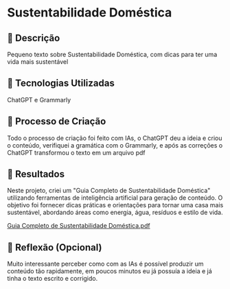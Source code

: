 # Sustentabilidade Doméstica

## 📒 Descrição
Pequeno texto sobre Sustentabilidade Doméstica, com dicas para ter uma vida mais sustentável

## 🤖 Tecnologias Utilizadas
ChatGPT e Grammarly

## 🧐 Processo de Criação
Todo o processo de criação foi feito com IAs, o ChatGPT deu a ideia e criou o conteúdo, verifiquei a gramática com o Grammarly, e após as correções o ChatGPT transformou o texto em um arquivo pdf

## 🚀 Resultados
Neste projeto, criei um "Guia Completo de Sustentabilidade Doméstica" utilizando ferramentas de inteligência artificial para geração de conteúdo. O objetivo foi fornecer dicas práticas e orientações para tornar uma casa mais sustentável, abordando áreas como energia, água, resíduos e estilo de vida.

[Guia Completo de Sustentabilidade Doméstica.pdf](https://github.com/gpiovezan/fake-or-natty/blob/main/Sustentabilidade%20Dom%C3%A9stica.pdf)

## 💭 Reflexão (Opcional)
Muito interessante perceber como com as IAs é possível produzir um conteúdo tão rapidamente, em poucos minutos eu já possuía a ideia e já tinha o texto escrito e corrigido. 

